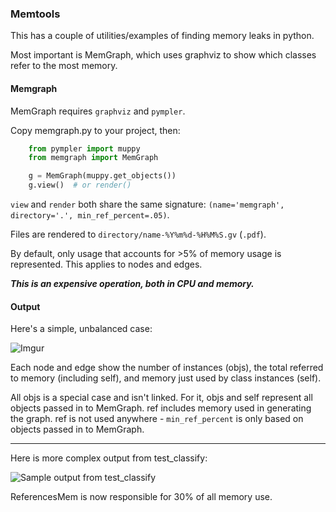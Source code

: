 ### Memtools

This has a couple of utilities/examples of finding memory leaks in python.

Most important is MemGraph, which uses graphviz to show which classes refer
to the most memory.

#### Memgraph

MemGraph requires `graphviz` and `pympler`.

Copy memgraph.py to your project, then:

```python
    from pympler import muppy
    from memgraph import MemGraph

    g = MemGraph(muppy.get_objects())
    g.view()  # or render()
```

`view` and `render` both share the same signature: `(name='memgraph', directory='.', min_ref_percent=.05)`.

Files are rendered to `directory/name-%Y%m%d-%H%M%S.gv` (`.pdf`).

By default, only usage that accounts for >5% of memory usage is represented. This applies to nodes and edges.

***This is an expensive operation, both in CPU and memory.***

#### Output

Here's a simple, unbalanced case:

![Imgur](https://i.imgur.com/OlwHum5.png)

Each node and edge show the number of instances (objs), the total referred to memory
(including self), and memory just used by class instances (self).

All objs is a special case and isn't linked. For it, objs and self represent all objects
passed in to MemGraph. ref includes memory used in generating the graph. ref is
not used anywhere - `min_ref_percent` is only based on objects passed in to MemGraph.

-----------------------------

Here is more complex output from test_classify:

![Sample output from test_classify](https://i.imgur.com/xoz73fI.png)


ReferencesMem is now responsible for 30% of all memory use.



